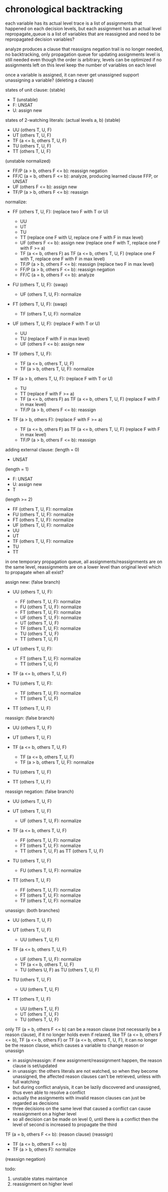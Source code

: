 # chronological backtracking

each variable has its actual level
trace is a list of assignments that happened on each decision levels, but each assignment has an actual level
repropagate_queue is a list of variables that are reassigned and need to be repropagated
decision variables?

analyze produces a clause that reassigns negation
trail is no longer needed, no backtracking, only propagation queue for updating assignments
level is still needed even though the order is arbitrary, levels can be optimized if no assignments left on this level
keep the number of variables on each level

once a variable is assigned, it can never get unassigned
support unassigning a variable? (deleting a clause)


states of unit clause:
(stable)
- T
(unstable)
- F: UNSAT
- U: assign new


states of 2-watching literals: (actual levels a, b)
(stable)
- UU (others T, U, F)
- UT (others T, U, F)
- TF (a <= b, others T, U, F)
- TU (others T, U, F)
- TT (others T, U, F)

(unstable normalized)
- FF/P (a > b, others F <= b): reassign negation
- FF/C (a = b, others F <= b): analyze, producing learned clause FFP, or UNSAT
- UF (others F <= b): assign new
- TF/P (a > b, others F <= b): reassign

normalize:
- FF (others T, U, F):
  (replace two F with T or U)
  - UU
  - UT
  - TU
  - TT
  (replace one F with U, replace one F with F in max level)
  - UF (others F <= b): assign new
  (replace one F with T, replace one F with F >= a)
  - TF (a <= b, others F) as TF (a <= b, others T, U, F)
  (replace one F with T, replace one F with F in max level)
  - TF/P (a > b, others F <= b): reassign
  (replace two F in max level)
  - FF/P (a > b, others F <= b): reassign negation
  - FF/C (a = b, others F <= b): analyze

- FU (others T, U, F):
  (swap)
  - UF (others T, U, F): normalize

- FT (others T, U, F):
  (swap)
  - TF (others T, U, F): normalize

- UF (others T, U, F):
  (replace F with T or U)
  - UU
  - TU
  (replace F with F in max level)
  - UF (others F <= b): assign new

- TF (others T, U, F):
  - TF (a <= b, others T, U, F)
  - TF (a > b, others T, U, F): normalize

- TF (a > b, others T, U, F):
  (replace F with T or U)
  - TU
  - TT
  (replace F with F >= a)
  - TF (a <= b, others F) as TF (a <= b, others T, U, F)
  (replace F with F in max level)
  - TF/P (a > b, others F <= b): reassign

- TF (a > b, others F):
  (replace F with F >= a)
  - TF (a <= b, others F) as TF (a <= b, others T, U, F)
  (replace F with F in max level)
  - TF/P (a > b, others F <= b): reassign


adding external clause:
(length = 0)
- UNSAT

(length = 1)
- F: UNSAT
- U: assign new
- T

(length >= 2)
- FF (others T, U, F): normalize
- FU (others T, U, F): normalize
- FT (others T, U, F): normalize
- UF (others T, U, F): normalize
- UU
- UT
- TF (others T, U, F): normalize
- TU
- TT


in one temporary propagation queue, all assignments/reassignments are on the same level, reassignments are on a lower level than original level
which to propagate when all exist?


assign new: (false branch)
- UU (others T, U, F):
  - FF (others T, U, F): normalize
  - FU (others T, U, F): normalize
  - FT (others T, U, F): normalize
  - UF (others T, U, F): normalize
  - UT (others T, U, F)
  - TF (others T, U, F): normalize
  - TU (others T, U, F)
  - TT (others T, U, F)

- UT (others T, U, F):
  - FT (others T, U, F): normalize
  - TT (others T, U, F)

- TF (a <= b, others T, U, F)

- TU (others T, U, F):
  - TF (others T, U, F): normalize
  - TT (others T, U, F)

- TT (others T, U, F)


reassign: (false branch)
- UU (others T, U, F)

- UT (others T, U, F)

- TF (a <= b, others T, U, F)
  - TF (a <= b, others T, U, F)
  - TF (a > b, others T, U, F): normalize

- TU (others T, U, F)

- TT (others T, U, F)


reassign negation: (false branch)
- UU (others T, U, F)

- UT (others T, U, F)
  - UF (others T, U, F): normalize

- TF (a <= b, others T, U, F)
  - FF (others T, U, F): normalize
  - FT (others T, U, F): normalize
  - TT (others T, U, F) as TT (others T, U, F)

- TU (others T, U, F)
  - FU (others T, U, F): normalize

- TT (others T, U, F)
  - FF (others T, U, F): normalize
  - FT (others T, U, F): normalize
  - TF (others T, U, F): normalize


unassign: (both branches)
- UU (others T, U, F)

- UT (others T, U, F)
  - UU (others T, U, F)

- TF (a <= b, others T, U, F)
  - UF (others T, U, F): normalize
  - TF (a <= b, others T, U, F)
  - TU (others U, F) as TU (others T, U, F)

- TU (others T, U, F)
  - UU (others T, U, F)

- TT (others T, U, F)
  - UU (others T, U, F)
  - UT (others T, U, F)
  - TU (others T, U, F)


only TF (a = b, others F <= b) can be a reason clause (not necessarily be a reason clause), if it no longer holds even if relaxed, like TF (a <= b, others F <= b), TF (a <= b, others F) or TF (a <= b, others T, U, F), it can no longer be the reason clause, which causes a variable to change reason or unassign
- in assign/reassign: if new assignment/reassignment happen, the reason clause is set/updated
- in unassign: the others literals are not watched, so when they become unassigned, the affected reason clauses can't be retrieved, unless with full watching
- but during conflict analysis, it can be lazily discovered and unassigned, thus even able to resolve a conflict
- actually the assignments with invalid reason clauses can just be regarded as decisions
- three decisions on the same level that caused a conflict can cause reassignment on a higher level
- so all decision can be made on level 0, until there is a conflict then the level of second is increased to propagate the third

TF (a = b, others F <= b): (reason clause)
(reassign)
- TF (a <= b, others F <= b)
- TF (a > b, others F): normalize

(reassign negation)


todo:
1. unstable states maintance
2. reassignment on higher level
